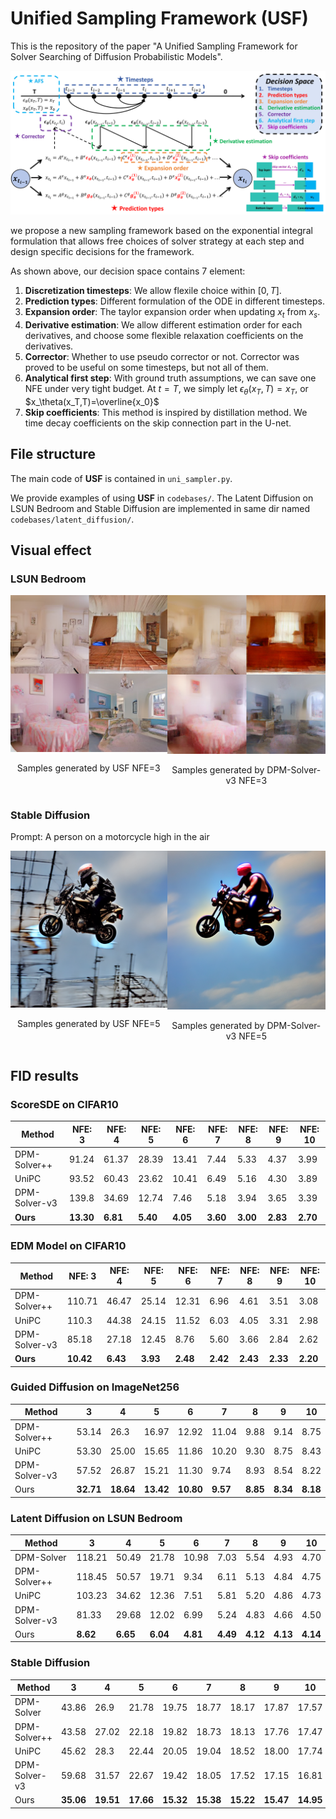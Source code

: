 # Unified Sampling Framework (USF)
This is the repository of the paper "A Unified Sampling Framework for Solver Searching of Diffusion Probabilistic Models".


![framework](<images/USF framework.png>)

we propose a new sampling framework based on the exponential integral formulation that allows free choices of solver strategy at each step and design specific decisions for the framework.

As shown above, our decision space contains 7 element:
1. **Discretization timesteps**: We allow flexile choice within $[0,T]$.
2. **Prediction types**: Different formulation of the ODE in different timesteps.
3. **Expansion order**: The taylor expansion order when updating $x_t$ from $x_s$.
4. **Derivative estimation**: We allow different estimation order for each derivatives, and choose some flexible relaxation coefficients on the derivatives.
5. **Corrector**: Whether to use pseudo corrector or not. Corrector was proved to be useful on some timesteps, but not all of them.
6. **Analytical first step**: With ground truth assumptions, we can save one NFE under very tight budget. At $t=T$, we simply let $\epsilon_\theta(x_T,T)=x_T$, or $x_\theta(x_T,T)=\overline{x_0}$
7. **Skip coefficients**: This method is inspired by distillation method. We time decay coefficients on the skip connection part in the U-net.

## File structure
The main code of **USF** is contained in `uni_sampler.py`.

We provide examples of using **USF** in `codebases/`. The Latent Diffusion on LSUN Bedroom and Stable Diffusion are implemented in same dir named `codebases/latent_diffusion/`.

## Visual effect

### LSUN Bedroom
<div style="display: flex; justify-content: space-around;">

  <div style="text-align: center;">
    <img src="/images/lsun_nfe3_usf.png" alt="USF" width="300">
    <p>Samples generated by USF NFE=3</p>
  </div>

  <div style="text-align: center;">
    <img src="/images/lsun_nfe3_dpm_solver_v3.png" alt="DPM-Solver-v3" width="300">
    <p>Samples generated by DPM-Solver-v3 NFE=3</p>
  </div>

</div>

### Stable Diffusion

Prompt: A person on a motorcycle high in the air
<div style="display: flex; justify-content: space-around;">

  <div style="text-align: center;">
    <img src="images/sd_nfe5_usf.png" alt="USF" width="300">
    <p>Samples generated by USF NFE=5</p>
  </div>

  <div style="text-align: center;">
    <img src="images/sd_nfe5_dpm_solver_v3.png" alt="DPM-Solver-v3" width="300">
    <p>Samples generated by DPM-Solver-v3 NFE=5</p>
  </div>

</div>

## FID results

### ScoreSDE on CIFAR10
| **Method**        | **NFE: 3** | **NFE: 4** | **NFE: 5** | **NFE: 6** | **NFE: 7** | **NFE: 8** | **NFE: 9** | **NFE: 10** |
|--------------------|------------|------------|------------|------------|------------|------------|------------|-------------|
| DPM-Solver++       | 91.24      | 61.37      | 28.39      | 13.41      | 7.44       | 5.33       | 4.37       | 3.99        |
| UniPC              | 93.52      | 60.43      | 23.62      | 10.41      | 6.49       | 5.16       | 4.30       | 3.89        |
| DPM-Solver-v3      | 139.8      | 34.69      | 12.74      | 7.46       | 5.18       | 3.94       | 3.65       | 3.39        |
| **Ours**           | **13.30**  | **6.81**   | **5.40**   | **4.05**   | **3.60**   | **3.00**   | **2.83**   | **2.70**    |
### EDM Model on CIFAR10
| **Method**        | **NFE: 3** | **NFE: 4** | **NFE: 5** | **NFE: 6** | **NFE: 7** | **NFE: 8** | **NFE: 9** | **NFE: 10** |
|--------------------|------------|------------|------------|------------|------------|------------|------------|-------------|
| DPM-Solver++       | 110.71     | 46.47      | 25.14      | 12.31      | 6.96       | 4.61       | 3.51       | 3.08        |
| UniPC              | 110.3      | 44.38      | 24.15      | 11.52      | 6.03       | 4.05       | 3.31       | 2.98        |
| DPM-Solver-v3      | 85.18      | 27.18      | 12.45      | 8.76       | 5.60       | 3.66       | 2.84       | 2.62        |
| **Ours**           | **10.42**  | **6.43**   | **3.93**   | **2.48**   | **2.42**   | **2.43**   | **2.33**   | **2.20**    |
### Guided Diffusion on ImageNet256
| **Method**       | **3**    | **4**    | **5**    | **6**    | **7**    | **8**    | **9**    | **10**   |
|-------------------|----------|----------|----------|----------|----------|----------|----------|----------|
| DPM-Solver++     | 53.14    | 26.3     | 16.97    | 12.92    | 11.04    | 9.88     | 9.14     | 8.75     |
| UniPC            | 53.30    | 25.00    | 15.65    | 11.86    | 10.20    | 9.30     | 8.75     | 8.43     |
| DPM-Solver-v3    | 57.52    | 26.87    | 15.21    | 11.30    | 9.74     | 8.93     | 8.54     | 8.22     |
| Ours             | **32.71**| **18.64**| **13.42**| **10.80**| **9.57** | **8.85** | **8.34** | **8.18** |
### Latent Diffusion on LSUN Bedroom
| **Method**       | **3**   | **4**   | **5**   | **6**   | **7**   | **8**   | **9**   | **10**  |
|-------------------|---------|---------|---------|---------|---------|---------|---------|---------|
| DPM-Solver       | 118.21  | 50.49   | 21.78   | 10.98   | 7.03    | 5.54    | 4.93    | 4.70    |
| DPM-Solver++     | 118.45  | 50.57   | 19.71   | 9.34    | 6.11    | 5.13    | 4.84    | 4.75    |
| UniPC            | 103.23  | 34.62   | 12.36   | 7.51    | 5.81    | 5.20    | 4.86    | 4.73    |
| DPM-Solver-v3    | 81.33   | 29.68   | 12.02   | 6.99    | 5.24    | 4.83    | 4.66    | 4.50    |
| Ours             | **8.62**| **6.65**| **6.04**| **4.81**| **4.49**| **4.12**| **4.13**| **4.14**|
### Stable Diffusion
| **Method**       | **3**    | **4**    | **5**    | **6**    | **7**    | **8**    | **9**    | **10**   |
|-------------------|----------|----------|----------|----------|----------|----------|----------|----------|
| DPM-Solver       | 43.86    | 26.9     | 21.78    | 19.75    | 18.77    | 18.17    | 17.87    | 17.57    |
| DPM-Solver++     | 43.58    | 27.02    | 22.18    | 19.82    | 18.73    | 18.13    | 17.76    | 17.47    |
| UniPC            | 45.62    | 28.3     | 22.44    | 20.05    | 19.04    | 18.52    | 18.00    | 17.74    |
| DPM-Solver-v3    | 59.68    | 31.57    | 22.67    | 19.42    | 18.05    | 17.52    | 17.15    | 16.81    |
| Ours             | **35.06**| **19.51**| **17.66**| **15.32**| **15.38**| **15.22**| **15.47**| **14.95**|